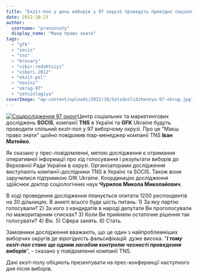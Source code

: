 ```yaml
---
title: "Екзіт-пол у день виборів у 97 окрузі проведуть провідні соціологічні компанії - TNS, GFK та SOCIS"
date: 2012-10-23
author: 
  username: "pravoznaty"
  display_name: "Маєш право знати"
tags: 
  - "gfk"
  - "socis"
  - "tns"
  - "brovary"
  - "vibir-redaktsiyi"
  - "vibori-2012"
  - "ekzit-pol"
  - "novini"
  - "okrug-97"
  - "sotsiologiya"
coverImage: "wp-content/uploads/2012/10/Sotsdoslidzhennya-97-okrug.jpg"
---
```


[![](https://mpz.brovary.org/wp-content/uploads/2012/10/Sotsdoslidzhennya-97-okrug.jpg "Соцдослідження 97 округ")](https://mpz.brovary.org/wp-content/uploads/2012/10/Sotsdoslidzhennya-97-okrug.jpg)Центр соціальних та маркетингових досліджень **SOCIS**, компанії **TNS** в Україні та **GFK** Ukraine будуть проводити спільний екзіт-пол у 97 виборчому окрузі. Про це "Маєш право знати" щойно повідомив піар-менеджер компанії TNS **Іван Матейко**.

Як сказано у прес-повідомленні, метою дослідження є отримання оперативної інформації про хід голосування і результати виборів до Верховної Ради України в окрузі. Організаторами дослідження виступають компанії-дослідники TNS в Україні та SOCIS. Також вони заручилися підтримкою GfK Ukraine. Координацію дослідження здійснює доктор соціологічних наук **Чурилов Микола Миколайович**.

В ході проведення дослідження планується опитати 1200 респондентів на 30 дільницях. В анкеті всього буде шість питань: 1) За яку партію голосували? 2) За кого з кандидатів в народі депутати Ви проголосували по мажоритарним списках? 3) Коли Ви прийняли остаточне рішення так голосувати? 4) Вік. 5) Сфера занять. 6) Стать.

Замовники дослідження вважають, що це один з найпроблемніших виборчих округів де вірогідність фальсифікацій  дуже висока. "**_І тому екзіт-пол стане ще одним засобом контролю чесності проведення виборів_**", - сказано у повідомленні компанії TNS.

Дані екзіт-полу обіцяють презентувати на прес-конференції наступного дня після виборів.
